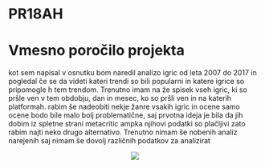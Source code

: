 # PR18AH
# Vmesno poročilo projekta
kot sem napisal v osnutku bom naredil analizo igric od leta 2007 do 2017 in pogledal če se da videti kateri trendi so bili popularni in 
katere igrice so pripomogle h tem trendom. Trenutno imam na že spisek vseh igric, ki so pršle ven v tem obdobju, dan in mesec, ko so pršli ven in na katerih platformah. rabim še nadeobiti nekje žanre vsakih igric in ocene samo ocene bodo bile malo bolj problematične, saj prvotna ideja je bila da jih dobim iz spletne strani metacritic ampka njihovi podatki so plačljivi zato rabim najti neko drugo alternativo. Trenutno nimam še nobenih analiz narejenih saj nimam še dovolj različnih podatkov za analizirat

<p align="center">
  <img src="slikaprojekt1.png"/>
</p>
